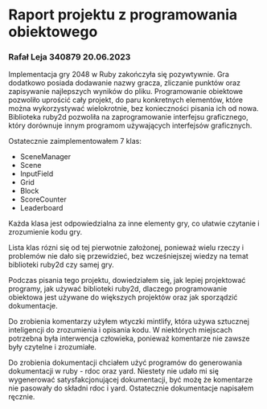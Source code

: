 # Raport projektu z programowania obiektowego

### Rafał Leja 340879 20.06.2023

Implementacja gry 2048 w Ruby zakończyła się pozywtywnie. Gra dodatkowo posiada dodawanie nazwy gracza, zliczanie punktów oraz zapisywanie najlepszych wyników do pliku. Programowanie obiektowe pozwoliło uprościć cały projekt, do paru konkretnych elementów,
które można wykorzystywać wielokrotnie, bez konieczności pisania ich od nowa. Biblioteka ruby2d pozwoliła na zaprogramowanie interfejsu graficznego, który dorównuje innym programom używających interfejsów graficznych.

Ostatecznie zaimplementowałem 7 klas:
- SceneManager
- Scene
- InputField
- Grid
- Block
- ScoreCounter
- Leaderboard
  
Każda klasa jest odpowiedzialna za inne elementy gry, co ułatwie czytanie i zrozumienie kodu gry.

Lista klas rózni się od tej pierwotnie założonej, ponieważ wielu rzeczy i problemów nie dało się przewidzieć, bez wcześniejszej wiedzy na temat biblioteki ruby2d czy samej gry. 

Podczas pisania tego projektu, dowiedziałem się, jak lepiej projektować programy, jak używać biblioteki ruby2d, dlaczego programowanie obiektowa jest używane do większych projektów oraz jak sporządzić dokumentacje.

Do zrobienia komentarzy użyłem wtyczki mintlify, która używa sztucznej inteligencji do zrozumienia i opisania kodu. W niektórych miejscach potrzebna była interwencja człowieka, ponieważ komentarze nie zawsze były czytelne i zrozumiałe.

Do zrobienia dokumentacji chciałem użyć programów do generowania dokumentacji w ruby - rdoc oraz yard. Niestety nie udało mi się wygenerować satysfakcjonującej dokumentacji, być możę że komentarze nie pasowały do składni rdoc i yard. Ostatecznie dokumentacje napisałem ręcznie.